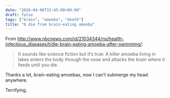 ```yaml
---
date: "2016-04-06T15:45:08+00:00"
draft: false
tags: ["brain", "amoeba", "death"]
title: "6 die from brain-eating amoeba"
---
```

From http://www.nbcnews.com/id/21034344/ns/health-infectious_diseases/t/die-brain-eating-amoeba-after-swimming/:



> It sounds like science fiction but it’s true: A killer amoeba living in lakes enters the body through the nose and attacks the brain where it feeds until you die.

Thanks a lot, brain-eating amoebas, now I can’t submerge my head anywhere.

Terrifying.
